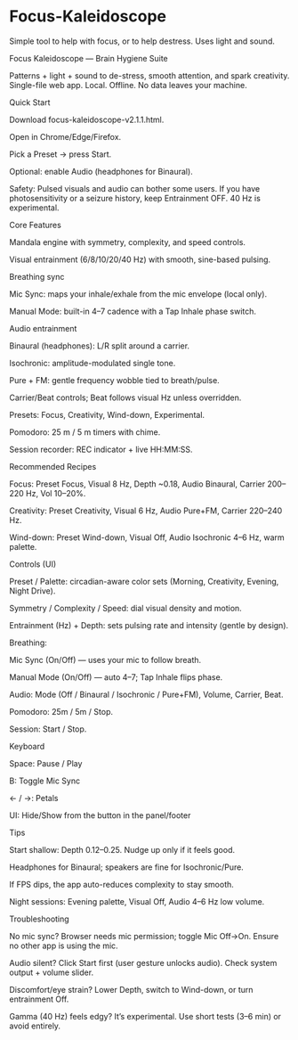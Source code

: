 # Focus-Kaleidoscope
Simple tool to help with focus, or to help destress. Uses light and sound. 

Focus Kaleidoscope — Brain Hygiene Suite

Patterns + light + sound to de-stress, smooth attention, and spark creativity.
Single-file web app. Local. Offline. No data leaves your machine.

Quick Start

Download focus-kaleidoscope-v2.1.1.html.

Open in Chrome/Edge/Firefox.

Pick a Preset → press Start.

Optional: enable Audio (headphones for Binaural).

Safety: Pulsed visuals and audio can bother some users. If you have photosensitivity or a seizure history, keep Entrainment OFF. 40 Hz is experimental.

Core Features

Mandala engine with symmetry, complexity, and speed controls.

Visual entrainment (6/8/10/20/40 Hz) with smooth, sine-based pulsing.

Breathing sync

Mic Sync: maps your inhale/exhale from the mic envelope (local only).

Manual Mode: built-in 4–7 cadence with a Tap Inhale phase switch.

Audio entrainment

Binaural (headphones): L/R split around a carrier.

Isochronic: amplitude-modulated single tone.

Pure + FM: gentle frequency wobble tied to breath/pulse.

Carrier/Beat controls; Beat follows visual Hz unless overridden.

Presets: Focus, Creativity, Wind-down, Experimental.

Pomodoro: 25 m / 5 m timers with chime.

Session recorder: REC indicator + live HH:MM:SS.

Recommended Recipes

Focus: Preset Focus, Visual 8 Hz, Depth ~0.18, Audio Binaural, Carrier 200–220 Hz, Vol 10–20%.

Creativity: Preset Creativity, Visual 6 Hz, Audio Pure+FM, Carrier 220–240 Hz.

Wind-down: Preset Wind-down, Visual Off, Audio Isochronic 4–6 Hz, warm palette.

Controls (UI)

Preset / Palette: circadian-aware color sets (Morning, Creativity, Evening, Night Drive).

Symmetry / Complexity / Speed: dial visual density and motion.

Entrainment (Hz) + Depth: sets pulsing rate and intensity (gentle by design).

Breathing:

Mic Sync (On/Off) — uses your mic to follow breath.

Manual Mode (On/Off) — auto 4–7; Tap Inhale flips phase.

Audio: Mode (Off / Binaural / Isochronic / Pure+FM), Volume, Carrier, Beat.

Pomodoro: 25m / 5m / Stop.

Session: Start / Stop.

Keyboard

Space: Pause / Play

B: Toggle Mic Sync

← / →: Petals

UI: Hide/Show from the button in the panel/footer

Tips

Start shallow: Depth 0.12–0.25. Nudge up only if it feels good.

Headphones for Binaural; speakers are fine for Isochronic/Pure.

If FPS dips, the app auto-reduces complexity to stay smooth.

Night sessions: Evening palette, Visual Off, Audio 4–6 Hz low volume.

Troubleshooting

No mic sync? Browser needs mic permission; toggle Mic Off→On. Ensure no other app is using the mic.

Audio silent? Click Start first (user gesture unlocks audio). Check system output + volume slider.

Discomfort/eye strain? Lower Depth, switch to Wind-down, or turn entrainment Off.

Gamma (40 Hz) feels edgy? It’s experimental. Use short tests (3–6 min) or avoid entirely.

